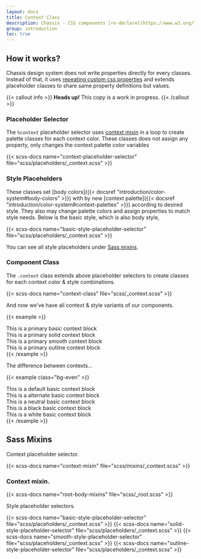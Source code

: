 ```yaml
---
layout: docs
title: Context Class
description: Chassis - CSS components [re-declare](https://www.w3.org/TR/css-variables-1/#example-c3e4e8d9) body variables for their properties to allow complete palette change in context variants with a smaller file size.
group: introduction
toc: true
---
```


## How it works?

Chassis design system does not write properties directly for every classes. Instead of that, it uses <a href="https://www.w3.org/TR/css-variables-1/#example-c3e4e8d9" target="_blank">repeating custom css properties</a> and extends placeholder classes to share same property definitions but values.

{{< callout info >}}
**Heads up!** This copy is a work in progress.
{{< /callout >}}

### Placeholder Selector

The `%context` placeholder selector uses [context mixin](#context-mixin) in a loop to create palette classes for each context color. These classes does not assign any property, only changes the context palette color variables

{{< scss-docs name="context-placeholder-selector" file="scss/placeholders/_context.scss" >}}

### Style Placeholders

These classes set [body colors]({{< docsref "introduction/color-system#body-colors" >}}) with by new [context palette]({{< docsref "introduction/color-system#context-palettes" >}}) according to desired style. They also may change palette colors and assign properties to match style needs. Below is the basic style, which is also body style,

{{< scss-docs name="basic-style-placeholder-selector" file="scss/placeholders/_context.scss" >}}

You can see all style placeholders under [Sass mixins](#sass-mixins).

### Component Class

The `.context` class extends above placeholder selectors to create classes for each context color & style combinations.

{{< scss-docs name="context-class" file="scss/_context.scss" >}}

And now we've have all context & style variants of our components.

{{< example >}}
<div class="context primary p-small m-small">This is a primary basic context block</div>
<div class="context primary solid p-small m-small">This is a primary solid context block</div>
<div class="context primary smooth p-small m-small">This is a primary smooth context block</div>
<div class="context primary outline border p-small m-small">This is a primary outline context block</div>
{{< /example >}}

The difference between contexts...

{{< example class="bg-even" >}}
<div class="context default border p-small m-small">This is a default basic context block</div>
<div class="context alternate border p-small m-small">This is a alternate basic context block</div>
<div class="context neutral border p-small m-small">This is a neutral basic context block</div>
<div class="context black border p-small m-small">This is a black basic context block</div>
<div class="context white border p-small m-small">This is a white basic context block</div>
{{< /example >}}


## Sass Mixins

Context placeholder selector.

{{< scss-docs name="context-mixin" file="scss/mixins/_context.scss" >}}

### Context mixin.

{{< scss-docs name="root-body-mixins" file="scss/_root.scss" >}}

Style placeholder selectors.

{{< scss-docs name="basic-style-placeholder-selector" file="scss/placeholders/_context.scss" >}}
{{< scss-docs name="solid-style-placeholder-selector" file="scss/placeholders/_context.scss" >}}
{{< scss-docs name="smooth-style-placeholder-selector" file="scss/placeholders/_context.scss" >}}
{{< scss-docs name="outline-style-placeholder-selector" file="scss/placeholders/_context.scss" >}}

